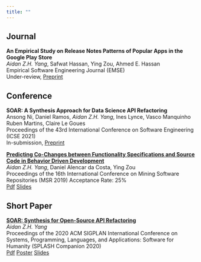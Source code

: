 ```yaml
---
title: ""
---
```


## Journal ##
**An Empirical Study on Release Notes Patterns of Popular Apps in the Google Play Store**  
*Aidan Z.H. Yang*, Safwat Hassan, Ying Zou, Ahmed E. Hassan  
Empirical Software Engineering Journal (EMSE)<br/> Under-review, [Preprint](https://aidanby.github.io/files/EMSE20-Pre.pdf)


## Conference ##
**SOAR: A Synthesis Approach for Data Science API Refactoring**  
Ansong Ni, Daniel Ramos, *Aidan Z.H. Yang*, Ines Lynce, Vasco Manquinho Ruben Martins, Claire Le Goues  
Proceedings of the 43rd International Conference on Software Engineering (ICSE 2021)<br/>In-submission, [Preprint](https://aidanby.github.io/files/SOAR_ICSE_Pre.pdf)

[**Predicting Co-Changes between Functionality Specifications and Source Code in Behavior Driven Development**](https://dl.acm.org/citation.cfm?id=3341968)  
*Aidan Z.H. Yang*, Daniel Alencar da Costa, Ying Zou  
Proceedings of the 16th International Conference on Mining Software Repositories (MSR 2019) 
Acceptance Rate: 25% <br/>
[Pdf](http://aidanby.github.io/files/msr2019.pdf)
[Slides](https://aidanby.github.io/files/MSR_pres.pdf)

## Short Paper ##
[**SOAR: Synthesis for Open-Source API Refactoring**](https://dl.acm.org/doi/abs/10.1145/3426430.3428129)  
*Aidan Z.H. Yang*   
Proceedings of the 2020 ACM SIGPLAN International Conference on Systems, Programming, Languages, and Applications: Software for Humanity (SPLASH Companion 2020) <br/>
[Pdf](http://aidanby.github.io/files/splash2020.pdf)
[Poster](http://aidanby.github.io/files/splash_poster.pdf)
[Slides](https://aidanby.github.io/files/splash_pres.pdf)

